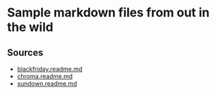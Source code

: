 # Sample markdown files from out in the wild

## Sources

- [blackfriday.readme.md](https://github.com/russross/blackfriday/blob/v2/README.md)
- [chroma.readme.md](https://github.com/alecthomas/chroma/blob/master/README.md)
- [sundown.readme.md](https://github.com/vmg/sundown/blob/master/README.markdown)
